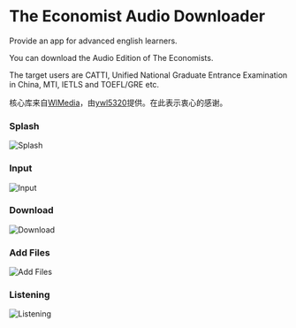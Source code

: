 # The Economist Audio Downloader

Provide an app for advanced english learners.

You can download the Audio Edition of The Economists.

The target users are CATTI, Unified National Graduate Entrance Examination in China, MTI, IETLS and TOEFL/GRE etc.

核心库来自[WlMedia](https://github.com/wanliyang1990/wlmedia)，由[ywl5320](https://github.com/wanliyang1990)提供。在此表示衷心的感谢。

### Splash

![Splash](https://github.com/duxingzhe/The-Economist-Audio-Downloader/blob/master/img/Screenshot_20190207-210759.png)

### Input

![Input](https://github.com/duxingzhe/The-Economist-Audio-Downloader/blob/master/img/screenshot-1549538982399.jpg)

### Download

![Download](https://github.com/duxingzhe/The-Economist-Audio-Downloader/blob/master/img/screenshot-1549539248491.jpg)

### Add Files

![Add Files](https://github.com/duxingzhe/The-Economist-Audio-Downloader/blob/master/img/screenshot-1549541198033.jpg)

### Listening

![Listening](https://github.com/duxingzhe/The-Economist-Audio-Downloader/blob/master/img/screenshot-1549541278642.jpg)
